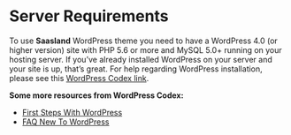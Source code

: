 # Server Requirements

To use **Saasland** WordPress theme you need to have a WordPress 4.0 \(or higher version\) site with PHP 5.6 or more and MySQL 5.0+ running on your hosting server. If you’ve already installed WordPress on your server and your site is up, that’s great. For help regarding WordPress installation, please see this [WordPress Codex link](https://codex.wordpress.org/Installing_WordPress).

**Some more resources from WordPress Codex:**

* [First Steps With WordPress](https://codex.wordpress.org/First_Steps_With_WordPress)
* [FAQ New To WordPress](https://codex.wordpress.org/FAQ_New_To_WordPress)

